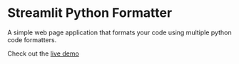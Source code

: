 # Streamlit Python Formatter

A simple web page application that formats your code using multiple python code formatters. 

Check out the [live demo](https://streamlit-python-formatter.herokuapp.com/)
